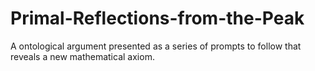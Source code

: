 # Primal-Reflections-from-the-Peak
A ontological argument presented as a series of prompts to follow that reveals a new mathematical axiom. 
